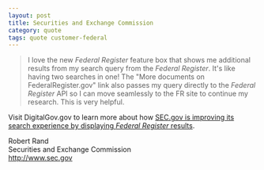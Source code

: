 ```yaml
---
layout: post
title: Securities and Exchange Commission
category: quote
tags: quote customer-federal
---
```


> I love the new *Federal Register* feature box that shows me additional results from my search query from the *Federal Register*. It's like having two searches in one! The "More documents on FederalRegister.gov" link also passes my query directly to the *Federal Register* API so I can move seamlessly to the FR site to continue my research. This is very helpful.

Visit DigitalGov.gov to learn more about how [SEC.gov is improving its search experience by displaying *Federal Register* results](http://www.digitalgov.gov/2014/09/24/the-federal-register-improving-visitors-search-experience-on-agency-websites/).

Robert Rand  
Securities and Exchange Commission  
<http://www.sec.gov>
